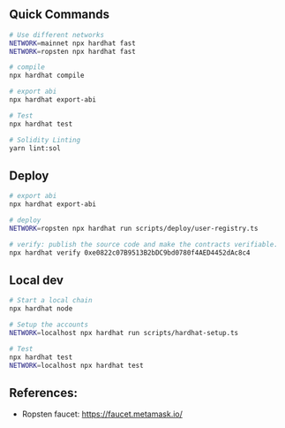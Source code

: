 ## Quick Commands

```bash
# Use different networks
NETWORK=mainnet npx hardhat fast
NETWORK=ropsten npx hardhat fast

# compile
npx hardhat compile

# export abi
npx hardhat export-abi

# Test
npx hardhat test

# Solidity Linting
yarn lint:sol
```

## Deploy

```bash
# export abi
npx hardhat export-abi

# deploy
NETWORK=ropsten npx hardhat run scripts/deploy/user-registry.ts

# verify: publish the source code and make the contracts verifiable.
npx hardhat verify 0xe0822c07B9513B2bDC9bd0780f4AED4452dAc8c4
```

## Local dev

```bash
# Start a local chain
npx hardhat node

# Setup the accounts
NETWORK=localhost npx hardhat run scripts/hardhat-setup.ts

# Test
npx hardhat test
NETWORK=localhost npx hardhat test
```

## References:

- Ropsten faucet: https://faucet.metamask.io/

